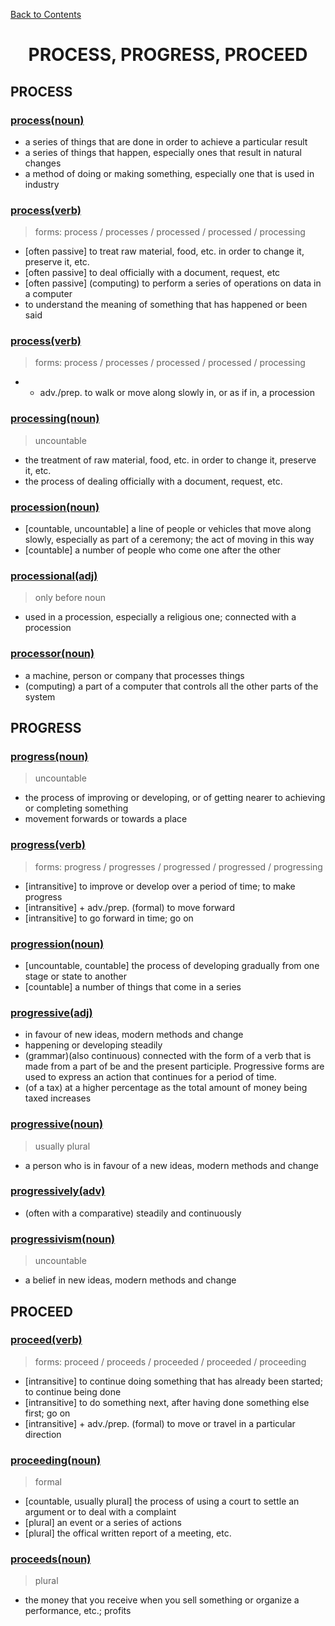 ﻿[Back to Contents](../README.md)

<h1 style="text-align: center;">PROCESS, PROGRESS, PROCEED</h1>

## PROCESS  

### [process(noun)](https://www.oxfordlearnersdictionaries.com/definition/english/process1_1)
- a series of things that are done in order to achieve a particular result
- a series of things that happen, especially ones that result in natural changes
- a method of doing or making something, especially one that is used in industry

### [process(verb)](https://www.oxfordlearnersdictionaries.com/definition/english/process1_2)
> forms: process / processes / processed / processed / processing
- [often passive] to treat raw material, food, etc. in order to change it, preserve it, etc.
- [often passive] to deal officially with a document, request, etc
- [often passive] (computing) to perform a series of operations on data in a computer
- to understand the meaning of something that has happened or been said

### [process(verb)](https://www.oxfordlearnersdictionaries.com/definition/english/process2)
> forms: process / processes / processed / processed / processing
- + adv./prep. to walk or move along slowly in, or as if in, a procession

### [processing(noun)](https://www.oxfordlearnersdictionaries.com/definition/english/processing)
> uncountable
-  the treatment of raw material, food, etc. in order to change it, preserve it, etc.
-  the process of dealing officially with a document, request, etc.

### [procession(noun)](https://www.oxfordlearnersdictionaries.com/definition/english/procession)
- [countable, uncountable] a line of people or vehicles that move along slowly, especially as part of a ceremony; the act of moving in this way
- [countable] a number of people who come one after the other

### [processional(adj)](https://www.oxfordlearnersdictionaries.com/definition/english/processional)
> only before noun
- used in a procession, especially a religious one; connected with a procession

### [processor(noun)](https://www.oxfordlearnersdictionaries.com/definition/english/processor)
- a machine, person or company that processes things
- (computing) a part of a computer that controls all the other parts of the system


## PROGRESS  

### [progress(noun)](https://www.oxfordlearnersdictionaries.com/definition/english/progress_1)
> uncountable
- the process of improving or developing, or of getting nearer to achieving or completing something
- movement forwards or towards a place

### [progress(verb)](https://www.oxfordlearnersdictionaries.com/definition/english/progress_2)
> forms: progress / progresses / progressed / progressed / progressing
- [intransitive] to improve or develop over a period of time; to make progress
- [intransitive] + adv./prep. (formal) to move forward
- [intransitive] to go forward in time; go on

### [progression(noun)](https://www.oxfordlearnersdictionaries.com/definition/english/progression)
- [uncountable, countable] the process of developing gradually from one stage or state to another
- [countable] a number of things that come in a series

### [progressive(adj)](https://www.oxfordlearnersdictionaries.com/definition/english/progressive_1)
- in favour of new ideas, modern methods and change
- happening or developing steadily
- (grammar)(also continuous) connected with the form of a verb that is made from a part of be and the present participle.
Progressive forms are used to express an action that continues for a period of time.
- (of a tax) at a higher percentage as the total amount of money being taxed increases

### [progressive(noun)](https://www.oxfordlearnersdictionaries.com/definition/english/progressive_2)
> usually plural
- a person who is in favour of a new ideas, modern methods and change

### [progressively(adv)](https://www.oxfordlearnersdictionaries.com/definition/english/progressively)
- (often with a comparative) steadily and continuously

### [progressivism(noun)](https://www.oxfordlearnersdictionaries.com/definition/english/progressivism)
> uncountable
- a belief in new ideas, modern methods and change


## PROCEED  

### [proceed(verb)](https://www.oxfordlearnersdictionaries.com/definition/english/proceed)
> forms: proceed / proceeds / proceeded / proceeded / proceeding
- [intransitive] to continue doing something that has already been started; to continue being done
- [intransitive] to do something next, after having done something else first; go on
- [intransitive] + adv./prep. (formal) to move or travel in a particular direction

### [proceeding(noun)](https://www.oxfordlearnersdictionaries.com/definition/english/proceeding)
> formal
- [countable, usually plural] the process of using a court to settle an argument or to deal with a complaint
- [plural] an event or a series of actions
- [plural] the offical written report of a meeting, etc.

### [proceeds(noun)](https://www.oxfordlearnersdictionaries.com/definition/english/proceeds)
> plural
- the money that you receive when you sell something or organize a performance, etc.; profits
